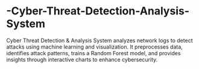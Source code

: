 # -Cyber-Threat-Detection-Analysis-System
Cyber Threat Detection &amp; Analysis System analyzes network logs to detect attacks using machine learning and visualization. It preprocesses data, identifies attack patterns, trains a Random Forest model, and provides insights through interactive charts to enhance cybersecurity.
